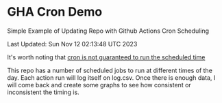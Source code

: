 # GHA Cron Demo
Simple Example of Updating Repo with Github Actions Cron Scheduling

Last Updated: Sun Nov 12 02:13:48 UTC 2023

It's worth noting that [cron is not guaranteed to run the scheduled time](https://upptime.js.org/blog/2021/01/22/github-actions-schedule-not-working/)

This repo has a number of scheduled jobs to run at different times of the day.
Each action run will log itself on log.csv.
Once there is enough data, I will come back and create some graphs to see how consistent or inconsistent the timing is.
